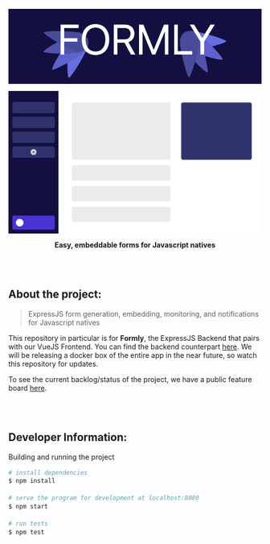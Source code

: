 <p align='center'>
  <img src='./\_readme/assets/logo.png' align='center'></img>
</p>

<p align='center'>
  <img src='./\_readme/assets/mockup.png' align='center'></img>
</p>

<p align='center'>
  <b>Easy, embeddable forms for Javascript natives</b>
</p>

<br/><br/>

## About the project:

> ExpressJS form generation, embedding, monitoring, and notifications for Javascript natives

This repository in particular is for **Formly**, the ExpressJS Backend that pairs with our VueJS Frontend. You can find the backend counterpart [here](https://github.com/RMcBrideTaylor/FormlyUI). We will be releasing a docker box of the entire app in the near future, so watch this repository for updates.

To see the current backlog/status of the project, we have a public feature board [here](https://trello.com/b/s4Rkd2lQ).

<br/><br/>

## Developer Information:
Building and running the project

``` bash
# install dependencies
$ npm install

# serve the program for development at localhost:8080
$ npm start

# run tests
$ npm test
```

